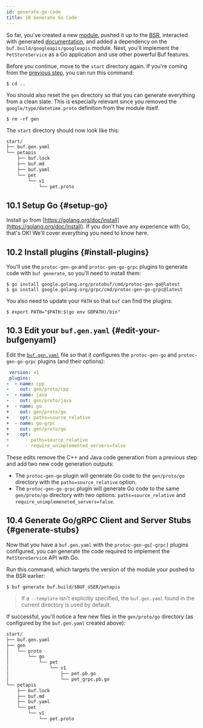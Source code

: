 ```yaml
---
id: generate-go-code
title: 10 Generate Go Code
---
```


So far, you've created a new [module](../bsr/overview.md#modules), pushed it up to the
[BSR](../bsr/overview.md), interacted with generated [documentation](view-generated-documentation.md),
and added a dependency on the `buf.build/googleapis/googleapis` module. Next, you'll implement the
`PetStoreService` as a Go application and use other powerful Buf features.

Before you continue, move to the `start` directory again. If you're coming from the [previous
step](add-a-dependency), you can run this command:

```terminal
$ cd ..
```

You should also reset the `gen` directory so that you can generate everything from a clean slate.
This is especially relevant since you removed the `google/type/datetime.proto` definition from
the module itself.

```terminal
$ rm -rf gen
```

The `start` directory should now look like this:

```sh
start/
├── buf.gen.yaml
└── petapis
    ├── buf.lock
    ├── buf.md
    ├── buf.yaml
    └── pet
        └── v1
            └── pet.proto
```

## 10.1 Setup Go {#setup-go}

Install `go` from [https://golang.org/doc/install](https://golang.org/doc/install). If you don't have any experience with Go,
that's OK! We'll cover everything you need to know here.

## 10.2 Install plugins {#install-plugins}

You'll use the `protoc-gen-go` and `protoc-gen-go-grpc` plugins to generate code with `buf generate`,
so you'll need to install them:

```terminal
$ go install google.golang.org/protobuf/cmd/protoc-gen-go@latest
$ go install google.golang.org/grpc/cmd/protoc-gen-go-grpc@latest
```

You also need to update your `PATH` so that `buf` can find the plugins:

```terminal
$ export PATH="$PATH:$(go env GOPATH)/bin"
```

## 10.3 Edit your `buf.gen.yaml` {#edit-your-bufgenyaml}

Edit the [`buf.gen.yaml`](../configuration/v1/buf-gen-yaml.md) file so that it configures the
`protoc-gen-go` and `protoc-gen-go-grpc` plugins (and their options):

```yaml title="buf.gen.yaml" {3-14}
 version: v1
 plugins:
-  - name: cpp
-    out: gen/proto/cpp
-  - name: java
-    out: gen/proto/java
+  - name: go
+    out: gen/proto/go
+    opt: paths=source_relative
+  - name: go-grpc
+    out: gen/proto/go
+    opt:
+      - paths=source_relative
+      - require_unimplemented_servers=false
```

These edits remove the C++ and Java code generation from a previous step and add two new code
generation outputs:

* The `protoc-gen-go` plugin will generate Go code to the `gen/proto/go` directory with the
  `paths=source_relative` option.
* The `protoc-gen-go-grpc` plugin will generate Go code to the same `gen/proto/go` directory with
  two options: `paths=source_relative` and `require_unimplemeneted_servers=false`.

## 10.4 Generate Go/gRPC Client and Server Stubs {#generate-stubs}

Now that you have a `buf.gen.yaml` with the `protoc-gen-go[-grpc]` plugins configured, you can generate the code
required to implement the `PetStoreService` API with Go.

Run this command, which targets the version of the module your pushed to the BSR earlier:

```terminal
$ buf generate buf.build/$BUF_USER/petapis
```

> If a `--template` isn't explicitly specified, the `buf.gen.yaml` found in the current directory is used by default.

If successful, you'll notice a few new files in the `gen/proto/go` directory (as configured by the `buf.gen.yaml`
created above):

```sh
start/
├── buf.gen.yaml
├── gen
│   └── proto
│       └── go
│           └── pet
│               └── v1
│                   ├── pet.pb.go
│                   └── pet_grpc.pb.go
└── petapis
    ├── buf.lock
    ├── buf.md
    ├── buf.yaml
    └── pet
        └── v1
            └── pet.proto
```
